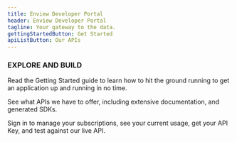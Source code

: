```yaml
---
title: Enview Developer Portal
header: Enview Developer Portal
tagline: Your gateway to the data.
gettingStartedButton: Get Started
apiListButton: Our APIs
---
```


### EXPLORE AND BUILD

Read the Getting Started guide to learn how to hit the ground running to get an application up and running in no time.

See what APIs we have to offer, including extensive documentation, and generated SDKs.

Sign in to manage your subscriptions, see your current usage, get your API Key, and test against our live API.